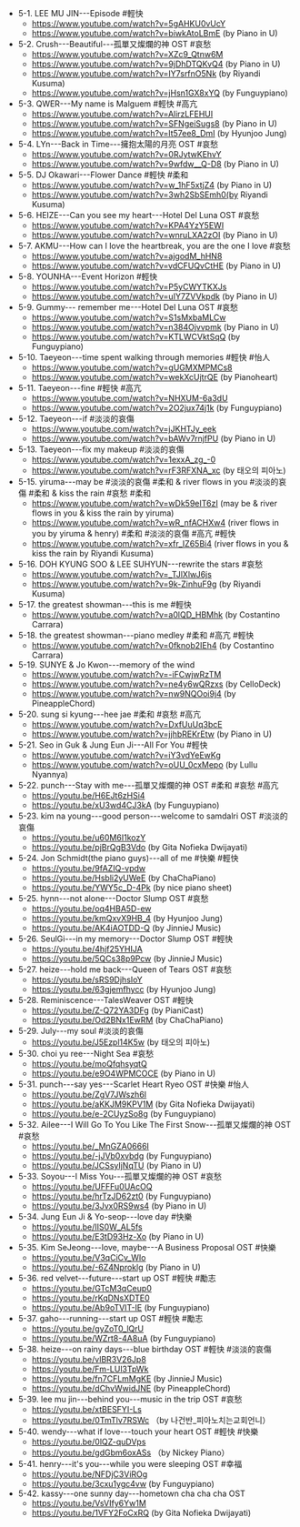- 5-1. LEE MU JIN---Episode #輕快
	- https://www.youtube.com/watch?v=5gAHKU0vUcY
	- https://www.youtube.com/watch?v=biwkAtoLBmE (by Piano in U)
- 5-2. Crush---Beautiful---孤單又燦爛的神 OST #哀愁
	- https://www.youtube.com/watch?v=XZc9_Qtnw6M
	- https://www.youtube.com/watch?v=9jDhDTQKvQ4 (by Piano in U)
	- https://www.youtube.com/watch?v=IY7srfnO5Nk (by Riyandi Kusuma)
	- https://www.youtube.com/watch?v=jHsn1GX8xYQ (by Funguypiano)
- 5-3. QWER---My name is Malguem #輕快 #高亢 
	- https://www.youtube.com/watch?v=AlirzLFEHUI
	- https://www.youtube.com/watch?v=SFNgeiSugs8 (by Piano in U)
	- https://www.youtube.com/watch?v=lt57ee8_DmI (by Hyunjoo Jung)
- 5-4. LYn---Back in Time---擁抱太陽的月亮 OST #哀愁
	- https://www.youtube.com/watch?v=0RJytwKEhvY
	- https://www.youtube.com/watch?v=9wfdw__Q-D8 (by Piano in U)
- 5-5. DJ Okawari---Flower Dance #輕快 #柔和
	- https://www.youtube.com/watch?v=w_1hF5xtjZ4 (by Piano in U)
	- https://www.youtube.com/watch?v=3wh2SbSEmh0(by Riyandi Kusuma)
- 5-6. HEIZE---Can you see my heart---Hotel Del Luna OST #哀愁
	- https://www.youtube.com/watch?v=KPA4YzY5EWI
	- https://www.youtube.com/watch?v=wnruLXA2zOI (by Piano in U)
- 5-7. AKMU---How can I love the heartbreak, you are the one I love #哀愁
	- https://www.youtube.com/watch?v=ajgodM_hHN8
	- https://www.youtube.com/watch?v=vdCFUQvCtHE (by Piano in U)
- 5-8. YOUNHA---Event Horizon #輕快
	- https://www.youtube.com/watch?v=P5yCWYTKXJs
	- https://www.youtube.com/watch?v=uIY7ZVVkpdk (by Piano in U)
- 5-9. Gummy--- remember me---Hotel Del Luna OST #哀愁
	- https://www.youtube.com/watch?v=S1sMxbaMLCw
	- https://www.youtube.com/watch?v=n384Ojvvpmk (by Piano in U)
	- https://www.youtube.com/watch?v=KTLWCVktSqQ (by Funguypiano)
- 5-10. Taeyeon---time spent walking through memories #輕快 #怡人
	- https://www.youtube.com/watch?v=gUGMXMPMCs8
	- https://www.youtube.com/watch?v=wekXcUjtrQE (by Pianoheart)
- 5-11. Taeyeon---fine #輕快 #高亢
	- https://www.youtube.com/watch?v=NHXUM-6a3dU
	- https://www.youtube.com/watch?v=2O2jux74j1k (by Funguypiano)
- 5-12. Taeyeon---if #淡淡的哀傷
	- https://www.youtube.com/watch?v=jJKHTJy_eek
	- https://www.youtube.com/watch?v=bAWv7rnjfPU (by Piano in U)
- 5-13. Taeyeon---fix my makeup #淡淡的哀傷
	- https://www.youtube.com/watch?v=1exxA_zg_-0
	- https://www.youtube.com/watch?v=rF3RFXNA_xc (by 태오의 피아노)
- 5-15. yiruma---may be #淡淡的哀傷 #柔和 & river flows in you #淡淡的哀傷 #柔和  & kiss the rain #哀愁 #柔和 
	- https://www.youtube.com/watch?v=wDk59eIT6zI (may be & river flows in you & kiss the rain by yiruma)
	- https://www.youtube.com/watch?v=wR_nfACHXw4 (river flows in you by yiruma & henry) #柔和 #淡淡的哀傷 #高亢 #輕快 
	- https://www.youtube.com/watch?v=xfr_IZ65Bi4 (river flows in you & kiss the rain by Riyandi Kusuma) 
- 5-16.  DOH KYUNG SOO & LEE SUHYUN---rewrite the stars #哀愁 
	- https://www.youtube.com/watch?v=_TJlXlwJ6js 
	- https://www.youtube.com/watch?v=9k-ZinhuF9g (by Riyandi Kusuma)
- 5-17. the greatest showman---this is me #輕快 
	- https://www.youtube.com/watch?v=a0lQD_HBMhk (by Costantino Carrara)
- 5-18. the greatest showman---piano medley #柔和 #高亢 #輕快 
	- https://www.youtube.com/watch?v=0fknob2IEh4 (by Costantino Carrara)
- 5-19. SUNYE & Jo Kwon---memory of the wind
	- https://www.youtube.com/watch?v=-iFCwjwRzTM
	- https://www.youtube.com/watch?v=ne4y6wQRzxs (by CelloDeck)
	- https://www.youtube.com/watch?v=nw9NQOoi9j4 (by PineappleChord)
- 5-20. sung si kyung---hee jae #柔和 #哀愁 #高亢 
	- https://www.youtube.com/watch?v=DxfUuUq3bcE
	- https://www.youtube.com/watch?v=jjhbREKrEtw (by Piano in U)
- 5-21. Seo in Guk & Jung Eun Ji---All For You #輕快 
	- https://www.youtube.com/watch?v=iY3vdYeEwKg
	- https://www.youtube.com/watch?v=oUU_0cxMepo (by Lullu Nyannya)
- 5-22. punch---Stay with me---孤單又燦爛的神 OST #柔和 #哀愁 #高亢 
	- https://youtu.be/H6EJt6zHSi4
	- https://youtu.be/xU3wd4CJ3kA (by Funguypiano)
- 5-23. kim na young---good person---welcome to samdalri OST #淡淡的哀傷 
	- https://youtu.be/u60M6I1kozY
	- https://youtu.be/pjBrQgB3Vdo (by Gita Nofieka Dwijayati)
- 5-24. Jon Schmidt(the piano guys)---all of me #快樂 #輕快 
	- https://youtu.be/9fAZIQ-vpdw
	- https://youtu.be/Hsbli2yUWeE (by ChaChaPiano)
	- https://youtu.be/YWY5c_D-4Pk (by nice piano sheet)
- 5-25. hynn---not alone---Doctor Slump OST #哀愁 
	- https://youtu.be/oq4HBA5D-ew
	- https://youtu.be/kmQxvX9HB_4 (by Hyunjoo Jung)
	- https://youtu.be/AK4iAOTDD-Q (by JinnieJ Music)
- 5-26. SeulGi---in my memory---Doctor Slump OST #輕快 
	- https://youtu.be/4hjf25YHIJA
	- https://youtu.be/5QCs38p9Pcw (by JinnieJ Music)
- 5-27. heize---hold me back---Queen of Tears OST #哀愁 
	- https://youtu.be/sRS9DjhsIoY
	- https://youtu.be/63gjemfhycc (by Hyunjoo Jung)
- 5-28. Reminiscence---TalesWeaver OST #輕快 
	- https://youtu.be/Z-Q72YA3DFg (by PianiCast)
	- https://youtu.be/Od2BNx1EwRM (by ChaChaPiano)
- 5-29. July---my soul #淡淡的哀傷 
	- https://youtu.be/J5Ezpl14K5w (by 태오의 피아노)
- 5-30. choi yu ree---Night Sea #哀愁 
	- https://youtu.be/moQfqhsyqtQ 
	- https://youtu.be/e9O4WPMCOCE (by Piano in U)
- 5-31. punch---say yes---Scarlet Heart Ryeo OST #快樂 #怡人 
	- https://youtu.be/ZgV7JWszh6I
	- https://youtu.be/aKKJM9KPV1M (by Gita Nofieka Dwijayati)
	- https://youtu.be/e-2CUyzSo8g (by Funguypiano)
- 5-32. Ailee---I Will Go To You Like The First Snow---孤單又燦爛的神 OST #哀愁 
	- https://youtu.be/_MnGZA0666I
	- https://youtu.be/-jJVb0xvbdg (by Funguypiano)
	- https://youtu.be/JCSsyIjNqTU (by Piano in U)
- 5-33. Soyou---I Miss You---孤單又燦爛的神 OST #哀愁 
	- https://youtu.be/UFFFu0UAcOQ
	- https://youtu.be/hrTzJD62zt0 (by Funguypiano)
	- https://youtu.be/3Jvx0RS9ws4 (by Piano in U)
- 5-34. Jung Eun Ji & Yo-seop---love day #快樂 
	- https://youtu.be/IIS0W_AL5fs
	- https://youtu.be/E3tD93Hz-Xo (by Piano in U)
- 5-35. Kim SeJeong---love, maybe---A Business Proposal OST #快樂 
	- https://youtu.be/V3qCiCv_WIo
	- https://youtu.be/-6Z4Nproklg (by Piano in U)
- 5-36. red velvet---future---start up OST #輕快 #勵志
	- https://youtu.be/GTcM3qCeup0
	- https://youtu.be/rKqDNsXDTE0
	- https://youtu.be/Ab9oTVIT-IE (by Funguypiano)
- 5-37. gaho---running---start up OST #輕快 #勵志
	- https://youtu.be/gyZoT0_lQrU
	- https://youtu.be/WZrt8-4A8uA (by Funguypiano)
- 5-38. heize---on rainy days---blue birthday OST #輕快 #淡淡的哀傷 
	- https://youtu.be/vlBR3V26Jp8
	- https://youtu.be/Fm-LUl3TpWk 
	- https://youtu.be/fn7CFLmMgKE (by JinnieJ Music)
	- https://youtu.be/dChvWwidJNE (by PineappleChord)
- 5-39. lee mu jin---behind you---music in the trip OST #哀愁 
	- https://youtu.be/xtBESFYI-Ls
	- https://youtu.be/0TmTlv7RSWc （by 나건반_피아노치는교회언니）
- 5-40. wendy---what if love---touch your heart OST #輕快 #快樂 
	- https://youtu.be/0lQZ-quDVps
	- https://youtu.be/gdGbm6oxASs （by Nickey Piano）
- 5-41. henry---it's you---while you were sleeping OST #幸福
	- https://youtu.be/NFDjC3ViROg
	- https://youtu.be/3cxu1ygc4vw (by Funguypiano)
- 5-42. kassy---one sunny day---hometown cha cha cha OST
	- https://youtu.be/VsVIfy6Yw1M
	- https://youtu.be/1VFY2FoCxRQ (by Gita Nofieka Dwijayati)




